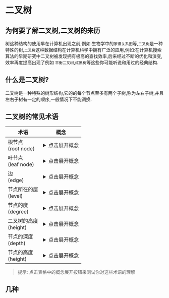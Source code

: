 # 二叉树

## 为何要了解二叉树,二叉树的来历
  树这种结构的使用早在计算机出现之前,例如:生物学中的`家谱关系图`等,`二叉树`是一种特殊的树,`二叉树`这种数据结构在计算机科学中拥有广泛的应用,例如:在计算机搜索算法的早期研究中二叉树被发现拥有极高的查找效率,后来经过不断的优化和演变,效率再度提高出现了例如 `平衡二叉树`,`红黑树`等这些你可能听说和用过的经典结构.
## 什么是二叉树?
   二叉树是一种特殊的树形结构,它的的每个节点至多有两个子树,称为左右子树,并且左右子树有一定的顺序,一般情况下不能调换.

## 二叉树的常见术语
| 术语 | 概念 |
|------|------|
| 根节点<br>(root node) | <details><summary>点击展开概念</summary>位于二叉树顶层的节点,没有父节点.</details> |
| 叶节点<br>(leaf node) | <details><summary>点击展开概念</summary>没有子节点的节点,其两个指针均指向 None .</details> |
| 边<br>(edge) | <details><summary>点击展开概念</summary>连接两个节点的线段,即节点引用(指针).</details> |
| 节点所在的层<br>(level) | <details><summary>点击展开概念</summary>从顶至底递增,根节点所在层为 1 .</details> |
| 节点的度<br>(degree) | <details><summary>点击展开概念</summary>节点的子节点的数量.在二叉树中,度的取值范围是 0,1,2 .</details> |
| 二叉树的高度<br>(height) | <details><summary>点击展开概念</summary>从根节点到最远叶节点所经过的边的数量.</details> |
| 节点的深度<br>(depth) | <details><summary>点击展开概念</summary>从根节点到该节点所经过的边的数量.</details> |
| 节点的高度<br>(height) | <details><summary>点击展开概念</summary>从距离该节点最远的叶节点到该节点所经过的边的数量.</details> |
> 提示: 点击表格中的概念展开按钮来测试你对这些术语的理解
## 几种